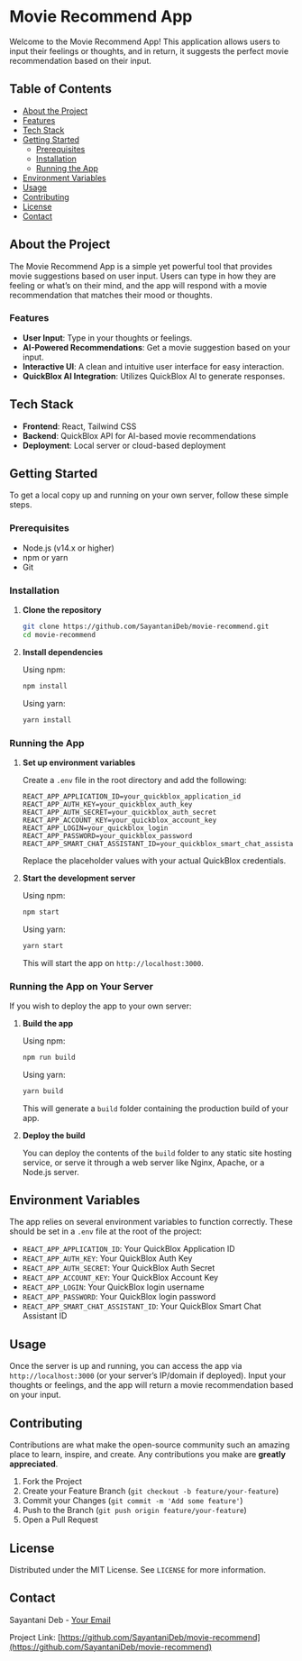 # Movie Recommend App

Welcome to the Movie Recommend App! This application allows users to input their feelings or thoughts, and in return, it suggests the perfect movie recommendation based on their input.

## Table of Contents

- [About the Project](#about-the-project)
- [Features](#features)
- [Tech Stack](#tech-stack)
- [Getting Started](#getting-started)
  - [Prerequisites](#prerequisites)
  - [Installation](#installation)
  - [Running the App](#running-the-app)
- [Environment Variables](#environment-variables)
- [Usage](#usage)
- [Contributing](#contributing)
- [License](#license)
- [Contact](#contact)

## About the Project

The Movie Recommend App is a simple yet powerful tool that provides movie suggestions based on user input. Users can type in how they are feeling or what’s on their mind, and the app will respond with a movie recommendation that matches their mood or thoughts.

### Features

- **User Input**: Type in your thoughts or feelings.
- **AI-Powered Recommendations**: Get a movie suggestion based on your input.
- **Interactive UI**: A clean and intuitive user interface for easy interaction.
- **QuickBlox AI Integration**: Utilizes QuickBlox AI to generate responses.

## Tech Stack

- **Frontend**: React, Tailwind CSS
- **Backend**: QuickBlox API for AI-based movie recommendations
- **Deployment**: Local server or cloud-based deployment

## Getting Started

To get a local copy up and running on your own server, follow these simple steps.

### Prerequisites

- Node.js (v14.x or higher)
- npm or yarn
- Git

### Installation

1. **Clone the repository**

   ```bash
   git clone https://github.com/SayantaniDeb/movie-recommend.git
   cd movie-recommend
   ```

2. **Install dependencies**

   Using npm:
   ```bash
   npm install
   ```

   Using yarn:
   ```bash
   yarn install
   ```

### Running the App

1. **Set up environment variables**

   Create a `.env` file in the root directory and add the following:

   ```plaintext
   REACT_APP_APPLICATION_ID=your_quickblox_application_id
   REACT_APP_AUTH_KEY=your_quickblox_auth_key
   REACT_APP_AUTH_SECRET=your_quickblox_auth_secret
   REACT_APP_ACCOUNT_KEY=your_quickblox_account_key
   REACT_APP_LOGIN=your_quickblox_login
   REACT_APP_PASSWORD=your_quickblox_password
   REACT_APP_SMART_CHAT_ASSISTANT_ID=your_quickblox_smart_chat_assistant_id
   ```

   Replace the placeholder values with your actual QuickBlox credentials.

2. **Start the development server**

   Using npm:
   ```bash
   npm start
   ```

   Using yarn:
   ```bash
   yarn start
   ```

   This will start the app on `http://localhost:3000`.

### Running the App on Your Server

If you wish to deploy the app to your own server:

1. **Build the app**

   Using npm:
   ```bash
   npm run build
   ```

   Using yarn:
   ```bash
   yarn build
   ```

   This will generate a `build` folder containing the production build of your app.

2. **Deploy the build**

   You can deploy the contents of the `build` folder to any static site hosting service, or serve it through a web server like Nginx, Apache, or a Node.js server.

## Environment Variables

The app relies on several environment variables to function correctly. These should be set in a `.env` file at the root of the project:

- `REACT_APP_APPLICATION_ID`: Your QuickBlox Application ID
- `REACT_APP_AUTH_KEY`: Your QuickBlox Auth Key
- `REACT_APP_AUTH_SECRET`: Your QuickBlox Auth Secret
- `REACT_APP_ACCOUNT_KEY`: Your QuickBlox Account Key
- `REACT_APP_LOGIN`: Your QuickBlox login username
- `REACT_APP_PASSWORD`: Your QuickBlox login password
- `REACT_APP_SMART_CHAT_ASSISTANT_ID`: Your QuickBlox Smart Chat Assistant ID

## Usage

Once the server is up and running, you can access the app via `http://localhost:3000` (or your server’s IP/domain if deployed). Input your thoughts or feelings, and the app will return a movie recommendation based on your input.

## Contributing

Contributions are what make the open-source community such an amazing place to learn, inspire, and create. Any contributions you make are **greatly appreciated**.

1. Fork the Project
2. Create your Feature Branch (`git checkout -b feature/your-feature`)
3. Commit your Changes (`git commit -m 'Add some feature'`)
4. Push to the Branch (`git push origin feature/your-feature`)
5. Open a Pull Request

## License

Distributed under the MIT License. See `LICENSE` for more information.

## Contact

Sayantani Deb - [Your Email](mailto:your-email@example.com)

Project Link: [https://github.com/SayantaniDeb/movie-recommend](https://github.com/SayantaniDeb/movie-recommend)

